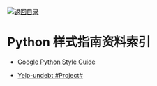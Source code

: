 [![返回目录](https://user-images.githubusercontent.com/5803001/38079637-ff0abcf0-3371-11e8-9b76-ad651620afc7.jpg)](https://github.com/wxyyxc1992/Awesome-Links) 
 
 


# Python 样式指南资料索引

* [Google Python Style Guide](https://google.github.io/styleguide/pyguide.html)

* [Yelp-undebt #Project# ](https://github.com/Yelp/undebt)
